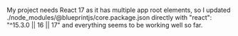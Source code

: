 
####
My project needs React 17 as it has multiple app root elements, so I updated ./node_modules/@blueprintjs/core.package.json directly with "react": "^15.3.0 || 16 || 17" and everything seems to be working well so far.